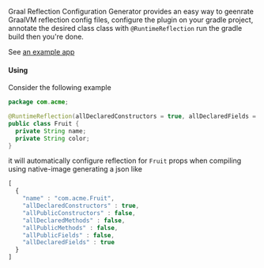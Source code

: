 Graal Reflection Configuration Generator provides an easy way to
geenrate GraalVM reflection config files, configure the
plugin on your gradle project, annotate the desired class class with
`@RuntimeReflection` run the gradle build then you're done.

See [an example app](https://github.com/mageddo/graal-reflection-configuration-generator/tree/master/example)

#### Using

Consider the following example 
```java
package com.acme;

@RuntimeReflection(allDeclaredConstructors = true, allDeclaredFields = true)
public class Fruit {
  private String name;
  private String color;   
}
```
it will automatically configure reflection for `Fruit` props when compiling using native-image generating a json like

```javascript
[
  {
    "name" : "com.acme.Fruit",
    "allDeclaredConstructors" : true,
    "allPublicConstructors" : false,
    "allDeclaredMethods" : false,
    "allPublicMethods" : false,
    "allPublicFields" : false,
    "allDeclaredFields" : true
  }
]
```
